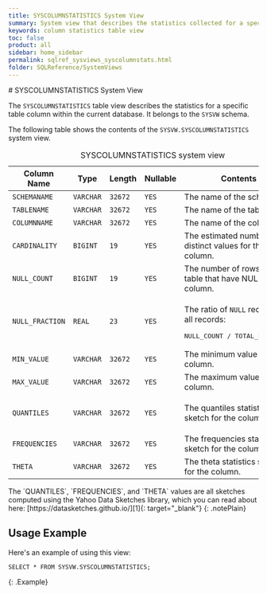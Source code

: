 ```yaml
---
title: SYSCOLUMNSTATISTICS System View
summary: System view that describes the statistics collected for a specific table column
keywords: column statistics table view
toc: false
product: all
sidebar: home_sidebar
permalink: sqlref_sysviews_syscolumnstats.html
folder: SQLReference/SystemViews
---
```

<section>
<div class="TopicContent" data-swiftype-index="true" markdown="1">
# SYSCOLUMNSTATISTICS System View

The `SYSCOLUMNSTATISTICS` table view describes the statistics for a
specific table column within the current database. It belongs to the `SYSVW` schema.

The following table shows the contents of the `SYSVW.SYSCOLUMNSTATISTICS`
system view.

<table>
    <caption>SYSCOLUMNSTATISTICS system view</caption>
    <col />
    <col />
    <col />
    <col />
    <col />
    <thead>
        <tr>
            <th>Column Name</th>
            <th>Type</th>
            <th>Length</th>
            <th>Nullable</th>
            <th>Contents</th>
        </tr>
    </thead>
    <tbody>
        <tr>
            <td><code>SCHEMANAME</code></td>
            <td><code>VARCHAR</code></td>
            <td><code>32672</code></td>
            <td><code>YES</code></td>
            <td>The name of the schema.</td>
        </tr>
        <tr>
            <td><code>TABLENAME</code></td>
            <td><code>VARCHAR</code></td>
            <td><code>32672</code></td>
            <td><code>YES</code></td>
            <td>The name of the table.</td>
        </tr>
        <tr>
            <td><code>COLUMNNAME</code></td>
            <td><code>VARCHAR</code></td>
            <td><code>32672</code></td>
            <td><code>YES</code></td>
            <td>The name of the column.</td>
        </tr>
        <tr>
            <td><code>CARDINALITY</code></td>
            <td><code>BIGINT</code></td>
            <td><code>19</code></td>
            <td><code>YES</code></td>
            <td>The estimated number of distinct values for the column.</td>
        </tr>
        <tr>
            <td><code>NULL_COUNT</code></td>
            <td><code>BIGINT</code></td>
            <td><code>19</code></td>
            <td><code>YES</code></td>
            <td>The number of rows in the table that have NULL for the column.</td>
        </tr>
        <tr>
            <td><code>NULL_FRACTION</code></td>
            <td><code>REAL</code></td>
            <td><code>23</code></td>
            <td><code>YES</code></td>
            <td>
                <p class="noSpaceAbove">The ratio of <code>NULL</code> records to all records:</p><pre class="PlainCell">NULL_COUNT / TOTAL_ROW_COUNT</pre>
            </td>
        </tr>
        <tr>
            <td><code>MIN_VALUE</code></td>
            <td><code>VARCHAR</code></td>
            <td><code>32672</code></td>
            <td><code>YES</code></td>
            <td>The minimum value for the column.</td>
        </tr>
        <tr>
            <td><code>MAX_VALUE</code></td>
            <td><code>VARCHAR</code></td>
            <td><code>32672</code></td>
            <td><code>YES</code></td>
            <td>The maximum value for the column.</td>
        </tr>
        <tr>
            <td><code>QUANTILES</code></td>
            <td><code>VARCHAR</code></td>
            <td><code>32672</code></td>
            <td><code>YES</code></td>
            <td>
                <p>The quantiles statistics sketch for the column.</p>
            </td>
        </tr>
        <tr>
            <td><code>FREQUENCIES</code></td>
            <td><code>VARCHAR</code></td>
            <td><code>32672</code></td>
            <td><code>YES</code></td>
            <td>The frequencies statistics sketch for the column.</td>
        </tr>
        <tr>
            <td><code>THETA</code></td>
            <td><code>VARCHAR</code></td>
            <td><code>32672</code></td>
            <td><code>YES</code></td>
            <td>The theta statistics sketch for the column.</td>
        </tr>
    </tbody>
</table>
The `QUANTILES`, `FREQUENCIES`, and `THETA` values are all sketches
computed using the Yahoo Data Sketches library, which you can read about
here: [https://datasketches.github.io/][1]{: target="_blank"}
{: .notePlain}

## Usage Example

Here's an example of using this view:

```
SELECT * FROM SYSVW.SYSCOLUMNSTATISTICS;
```
{: .Example}

</div>
</section>



[1]: https://datasketches.github.io/
